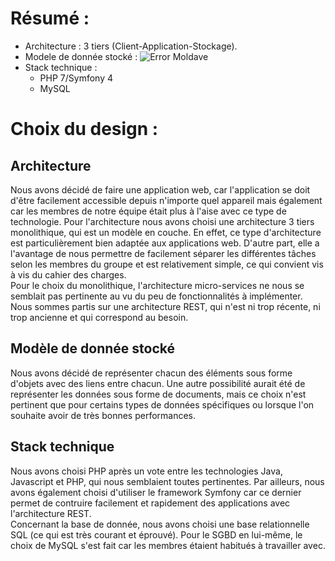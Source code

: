 # Résumé :

- Architecture : 3 tiers (Client-Application-Stockage).
- Modele de donnée stocké : 
![Error Moldave](https://raw.githubusercontent.com/MisterDelaunay/tp-architecture/SI-API-birthday/SI-API-birthday/projet/BDD.PNG)
- Stack technique : 
  - PHP 7/Symfony 4
  - MySQL

# Choix du design :
## Architecture
Nous avons décidé de faire une application web, car l'application se doit d'être facilement accessible depuis n'importe quel appareil mais également car les membres de notre équipe était plus à l'aise avec ce type de technologie.
Pour l'architecture nous avons choisi une architecture 3 tiers monolithique, qui est un modèle en couche. En effet, ce type d'architecture est particulièrement bien adaptée aux applications web. D'autre part, elle a l'avantage de nous permettre de facilement séparer les différentes tâches selon les membres du groupe et est relativement simple, ce qui convient vis à vis du cahier des charges.  
Pour le choix du monolithique, l'architecture micro-services ne nous se semblait pas pertinente au vu du peu de fonctionnalités à implémenter.  
Nous sommes partis sur une architecture REST, qui n'est ni trop récente, ni trop ancienne et qui correspond au besoin.    

## Modèle de donnée stocké
Nous avons décidé de représenter chacun des éléments sous forme d'objets avec des liens entre chacun. Une autre possibilité aurait été de représenter les données sous forme de documents, mais ce choix n'est pertinent que pour certains types de données spécifiques ou lorsque l'on souhaite avoir de très bonnes performances.  

## Stack technique
Nous avons choisi PHP après un vote entre les technologies Java, Javascript et PHP, qui nous semblaient toutes pertinentes.
Par ailleurs, nous avons également choisi d'utiliser le framework Symfony car ce dernier permet de contruire facilement et rapidement des applications avec l'architecture REST.  
Concernant la base de donnée, nous avons choisi une base relationnelle SQL (ce qui est très courant et éprouvé). Pour le SGBD en lui-même, le choix de MySQL s'est fait car les membres étaient habitués à travailler avec.
